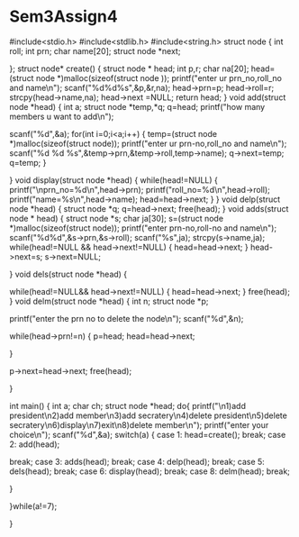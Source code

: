 # Sem3Assign4
#include<stdio.h>
#include<stdlib.h>
#include<string.h>
struct  node
{
int  roll;
int  prn;
char  name[20];
struct  node  *next;

};
struct  node*  create()
{
struct  node  *  head;
int  p,r;
char  na[20];
head=(struct  node  *)malloc(sizeof(struct  node  ));
printf("enter  ur  prn_no,roll_no  and  name\n");
scanf("%d%d%s",&p,&r,na);
head->prn=p;
head->roll=r;
strcpy(head->name,na);
head->next  =NULL;
return  head;
}
void  add(struct  node  *head)
{
int  a;
struct  node  *temp,*q;
q=head;
printf("how  many  members  u  want  to  add\n");
 
scanf("%d",&a);
for(int  i=0;i<a;i++)
{
temp=(struct  node  *)malloc(sizeof(struct  node));
printf("enter  ur  prn-no,roll_no  and  name\n");
scanf("%d  %d  %s",&temp->prn,&temp->roll,temp->name);
q->next=temp;
q=temp;
}

}
void  display(struct  node  *head)
{
while(head!=NULL)
{
printf("\nprn_no=%d\n",head->prn);
printf("roll_no=%d\n",head->roll);
printf("name=%s\n",head->name);
head=head->next;
}
}
void  delp(struct  node  *head)
{
struct  node  *q;
q=head->next;
free(head);
}
void  adds(struct  node  *  head)
{
struct  node  *s;
char  ja[30];
s=(struct  node  *)malloc(sizeof(struct  node));
printf("enter  prn-no,roll-no  and  name\n");
scanf("%d%d",&s->prn,&s->roll);
scanf("%s",ja);
strcpy(s->name,ja);
while(head!=NULL  &&  head->next!=NULL)
{
head=head->next;
}
head->next=s;
s->next=NULL;

}
void  dels(struct  node  *head)
{
 
while(head!=NULL&&  head->next!=NULL)
{
head=head->next;
}
free(head);
}
void  delm(struct  node  *head)
{  int  n;
struct  node  *p;

printf("enter  the  prn  no  to  delete  the  node\n");
scanf("%d",&n);

while(head->prn!=n)
{
p=head;
head=head->next;

}

p->next=head->next;
free(head);

}


int  main()
{
int  a;
char  ch;
struct  node  *head;
do{
printf("\n1)add  president\n2)add  member\n3)add secratery\n4)delete  president\n5)delete
secratery\n6)display\n7)exit\n8)delete  member\n");
printf("enter  your  choice\n");
scanf("%d",&a);
switch(a)
{
case  1:
head=create();
break;
case  2:
add(head);
 
break;
case  3:
adds(head);
break;
case  4:
delp(head);
break;
case  5:
dels(head);
break;
case  6:
display(head);
break;
case  8:
delm(head);
break;

}

}while(a!=7);

}
